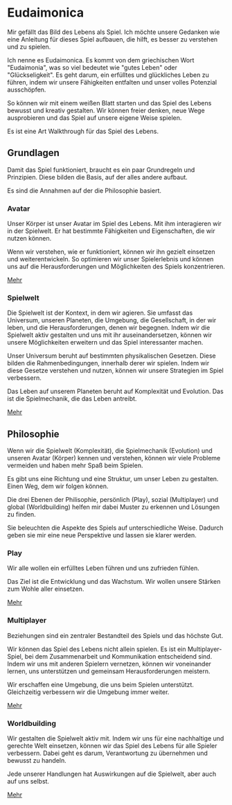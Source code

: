 # Eudaimonica

Mir gefällt das Bild des Lebens als Spiel. Ich möchte unsere Gedanken wie eine Anleitung für dieses Spiel aufbauen, die hilft, es besser zu verstehen und zu spielen.

Ich nenne es Eudaimonica. Es kommt von dem griechischen Wort "Eudaimonia", was so viel bedeutet wie "gutes Leben" oder "Glückseligkeit". Es geht darum, ein erfülltes und glückliches Leben zu führen, indem wir unsere Fähigkeiten entfalten und unser volles Potenzial ausschöpfen.

So können wir mit einem weißen Blatt starten und das Spiel des Lebens bewusst und kreativ gestalten. Wir können freier denken, neue Wege ausprobieren und das Spiel auf unsere eigene Weise spielen.

Es ist eine Art Walkthrough für das Spiel des Lebens.

## Grundlagen

Damit das Spiel funktioniert, braucht es ein paar Grundregeln und Prinzipien. Diese bilden die Basis, auf der alles andere aufbaut.

Es sind die Annahmen auf der die Philosophie basiert.

### Avatar

Unser Körper ist unser Avatar im Spiel des Lebens. Mit ihm interagieren wir in der Spielwelt. Er hat bestimmte Fähigkeiten und Eigenschaften, die wir nutzen können.

Wenn wir verstehen, wie er funktioniert, können wir ihn gezielt einsetzen und weiterentwickeln. So optimieren wir unser Spielerlebnis und können uns auf die Herausforderungen und Möglichkeiten des Spiels konzentrieren.

[Mehr](/eudaimonica/avatar)

### Spielwelt

Die Spielwelt ist der Kontext, in dem wir agieren. Sie umfasst das Universum, unseren Planeten, die Umgebung, die Gesellschaft, in der wir leben, und die Herausforderungen, denen wir begegnen. Indem wir die Spielwelt aktiv gestalten und uns mit ihr auseinandersetzen, können wir unsere Möglichkeiten erweitern und das Spiel interessanter machen.

Unser Universum beruht auf bestimmten physikalischen Gesetzen. Diese bilden die Rahmenbedingungen, innerhalb derer wir spielen. Indem wir diese Gesetze verstehen und nutzen, können wir unsere Strategien im Spiel verbessern.

Das Leben auf unserem Planeten beruht auf Komplexität und Evolution. Das ist die Spielmechanik, die das Leben antreibt.

[Mehr](/eudaimonica/universe)

## Philosophie

Wenn wir die Spielwelt (Komplexität), die Spielmechanik (Evolution) und unseren Avatar (Körper) kennen und verstehen, können wir viele Probleme vermeiden und haben mehr Spaß beim Spielen.

Es gibt uns eine Richtung und eine Struktur, um unser Leben zu gestalten. Einen Weg, dem wir folgen können.

Die drei Ebenen der Philisophie, persönlich (Play), sozial (Multiplayer) und global (Worldbuilding) helfen mir dabei Muster zu erkennen und Lösungen zu finden.

Sie beleuchten die Aspekte des Spiels auf unterschiedliche Weise. Dadurch geben sie mir eine neue Perspektive und lassen sie klarer werden.

### Play

Wir alle wollen ein erfülltes Leben führen und uns zufrieden fühlen.

Das Ziel ist die Entwicklung und das Wachstum. Wir wollen unsere Stärken zum Wohle aller einsetzen.

[Mehr](/eudaimonica/play)

### Multiplayer

Beziehungen sind ein zentraler Bestandteil des Spiels und das höchste Gut.

Wir können das Spiel des Lebens nicht allein spielen. Es ist ein Multiplayer-Spiel, bei dem Zusammenarbeit und Kommunikation entscheidend sind. Indem wir uns mit anderen Spielern vernetzen, können wir voneinander lernen, uns unterstützen und gemeinsam Herausforderungen meistern.

Wir erschaffen eine Umgebung, die uns beim Spielen unterstützt. Gleichzeitig verbessern wir die Umgebung immer weiter.

[Mehr](/eudaimonica/multiplayer)

### Worldbuilding

Wir gestalten die Spielwelt aktiv mit. Indem wir uns für eine nachhaltige und gerechte Welt einsetzen, können wir das Spiel des Lebens für alle Spieler verbessern. Dabei geht es darum, Verantwortung zu übernehmen und bewusst zu handeln.

Jede unserer Handlungen hat Auswirkungen auf die Spielwelt, aber auch auf uns selbst.

[Mehr](/eudaimonica/worldbuilding)